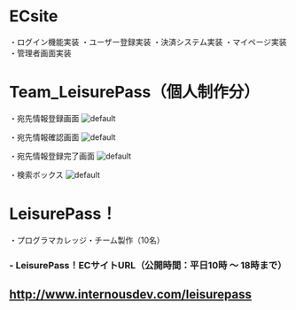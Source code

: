 # ECsite
・ログイン機能実装
・ユーザー登録実装
・決済システム実装
・マイページ実装
・管理者画面実装

# Team_LeisurePass（個人制作分）
・宛先情報登録画面
![default](https://user-images.githubusercontent.com/39142623/43433663-4eac80de-94b3-11e8-9d02-425c2d274b42.png)

・宛先情報確認画面
![default](https://user-images.githubusercontent.com/39142623/43433687-6965a54a-94b3-11e8-8aef-bb28eabcd81c.png)

・宛先情報登録完了画面
![default](https://user-images.githubusercontent.com/39142623/43433698-7af5545e-94b3-11e8-91ee-9d3f80f01f23.png)

・検索ボックス
![default](https://user-images.githubusercontent.com/39142623/43433709-894d8a1c-94b3-11e8-8685-8fadb3562777.png)

# LeisurePass！  
・プログラマカレッジ・チーム製作（10名）  
### - LeisurePass！ECサイトURL（公開時間：平日10時 ～ 18時まで）  
##  http://www.internousdev.com/leisurepass  
  
